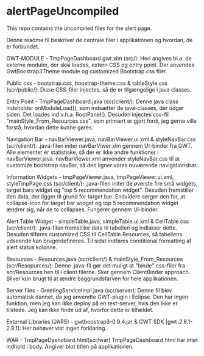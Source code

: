 # alertPageUncompiled
This repo contains the uncompiled files for the alert page.

Denne readme fil beskriver de centrale filer i applikationen og hvordan, de er forbundet.

GWT-MODULE - TmpPageDashboard.gwt.xlm (src/): Heri angives bl.a. de externe moduler, der skal loades, extern CSS og entry point. Der anvendes GwtBoostrap3Theme module og customized Bootstrap.css filer.

Public css - bootstrap.css, boostrap-theme.css & tableStyle.css (scr/public/): Disse CSS-filer injectes, så de er tilgængelige i java classes.

Entry Point - TmpPageDashboard.java (scr/client/): Denne java class indeholder onModuleLoad(), som indsætter de java-classes, der udgør siden. Det loades ind v.h.a. RootPanel(). Desuden injectes css-fil "mainStyle_From_Resources.css", som primært er gjort fordi, jeg gerne ville forstå, hvordan dette kunne gøres.

Navigation Bar - navBarViewer.java, navBarViewer.ui.xml & styleNavBar.css (scr/client/): .java-filen initer navBarViwer.xlm gennem UI-binder fra GWT. Alle elementer er statistiske, så der er ikke andre funktioner i navBarViewer.java. navBarViewer.xml anvender styleNavBar.css til at customize bootstrap navBar, så den ligner vores nuværende navigationsbar.

Information Widgets - tmpPageViewer.java, tmpPageViewer.ui.xml, styleTmpPage.css (scr/client/): .java-filen initer de øverste fire små widgets, target bars widget og "top 5 recommendation widget". Desuden fremstiller den data, der ligger til grund for target bar. Endvidere sørger den for, at collapse-icon for target bar widget og top 5 recommendation widget ændrer sig, når de to collapses. Fungerer gennem UI-binder.

Alert Table Widget - simpleTable.java, simpleTable.ui.xml & CellTable.css (scr/client/): .java-filen fremstiller data til tabellen og indlæser dette. Desuden tilføres customized CSS til CellTable.Resources, så tabellens udseende kan brugerdefineres. Til sidst indføres conditional formatting af alert status kolonne.

Resources - Resources.java (scr/client/) & mainStyle_From_Resources (scr/Resopurces/): Denne .java-fil gør det muligt at "binde" css-filer fra scr/Resources hen til i client filerne. Sker gennem ClientBinder approach. Bliver kun brugt til at ændre baggrundsfarven for hele applikationen.

Server files - GreetingServiceImpl.java (scr/server): Denne fil blev automatisk dannet, da jeg anvendte GWT-plugin i Eclipse. Den har ingen funktion, men jeg kan ikke deploy på en test-server, hvis den ikke er tilstede. Jeg kan ikke finde ud af, hvorfor dette er tilfældet.

External Libraries (JARS) - gwtboostrap3-0.9.4.jar & GWT SDK [gwt-2.8.1-2.8.1]: Her behøver vist ingen forklaring.

WAR - TmpPageDashobard.html(scr/war) TmpPageDashboard.html har intet indhold i body. Angiver blot titlen på applikationen.
